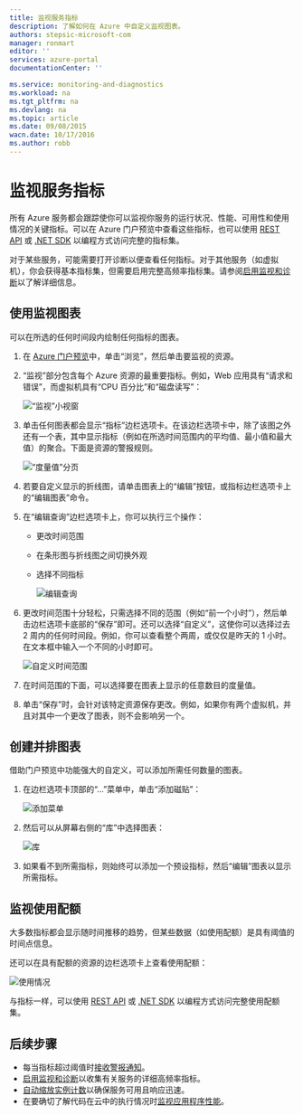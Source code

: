 ```yaml
---
title: 监视服务指标
description: 了解如何在 Azure 中自定义监视图表。
authors: stepsic-microsoft-com
manager: ronmart
editor: ''
services: azure-portal
documentationCenter: ''

ms.service: monitoring-and-diagnostics
ms.workload: na
ms.tgt_pltfrm: na
ms.devlang: na
ms.topic: article
ms.date: 09/08/2015
wacn.date: 10/17/2016
ms.author: robb
---
```


# 监视服务指标

所有 Azure 服务都会跟踪使你可以监视你服务的运行状况、性能、可用性和使用情况的关键指标。可以在 Azure 门户预览中查看这些指标，也可以使用 [REST API](https://msdn.microsoft.com/zh-cn/library/azure/dn931930.aspx) 或 [.NET SDK](https://www.nuget.org/packages/Microsoft.Azure.Insights/) 以编程方式访问完整的指标集。

对于某些服务，可能需要打开诊断以便查看任何指标。对于其他服务（如虚拟机），你会获得基本指标集，但需要启用完整高频率指标集。请参阅[启用监视和诊断](./insights-how-to-use-diagnostics.md)以了解详细信息。

## 使用监视图表 

可以在所选的任何时间段内绘制任何指标的图表。

1. 在 [Azure 门户预览](https://portal.azure.cn/)中，单击“浏览”，然后单击要监视的资源。

2. “监视”部分包含每个 Azure 资源的最重要指标。例如，Web 应用具有“请求和错误”，而虚拟机具有“CPU 百分比”和“磁盘读写”：

    ![“监视”小视窗](./media/insights-how-to-customize-monitoring/Insights_MonitoringChart.png)

3. 单击任何图表都会显示“指标”边栏选项卡。在该边栏选项卡中，除了该图之外还有一个表，其中显示指标（例如在所选时间范围内的平均值、最小值和最大值）的聚合。下面是资源的警报规则。

    ![“度量值”分页](./media/insights-how-to-customize-monitoring/Insights_MetricBlade.png)

4. 若要自定义显示的折线图，请单击图表上的“编辑”按钮，或指标边栏选项卡上的“编辑图表”命令。

5. 在“编辑查询”边栏选项卡上，你可以执行三个操作：
    - 更改时间范围
    - 在条形图与折线图之间切换外观
    - 选择不同指标

        ![编辑查询](./media/insights-how-to-customize-monitoring/Insights_EditQuery.png)

6. 更改时间范围十分轻松，只需选择不同的范围（例如“前一个小时”），然后单击边栏选项卡底部的“保存”即可。还可以选择“自定义”，这使你可以选择过去 2 周内的任何时间段。例如，你可以查看整个两周，或仅仅是昨天的 1 小时。在文本框中输入一个不同的小时即可。

    ![自定义时间范围](./media/insights-how-to-customize-monitoring/Insights_CustomTime.png)

7. 在时间范围的下面，可以选择要在图表上显示的任意数目的度量值。

8. 单击“保存”时，会针对该特定资源保存更改。例如，如果你有两个虚拟机，并且对其中一个更改了图表，则不会影响另一个。

## 创建并排图表

借助门户预览中功能强大的自定义，可以添加所需任何数量的图表。

1. 在边栏选项卡顶部的“...”菜单中，单击“添加磁贴”：

    ![添加菜单](./media/insights-how-to-customize-monitoring/Insights_AddMenu.png)

2. 然后可以从屏幕右侧的“库”中选择图表：

    ![库](./media/insights-how-to-customize-monitoring/Insights_Gallery.png)

3. 如果看不到所需指标，则始终可以添加一个预设指标，然后“编辑”图表以显示所需指标。 

## 监视使用配额

大多数指标都会显示随时间推移的趋势，但某些数据（如使用配额）是具有阈值的时间点信息。

还可以在具有配额的资源的边栏选项卡上查看使用配额：

   ![使用情况](./media/insights-how-to-customize-monitoring/Insights_UsageChart.png)

与指标一样，可以使用 [REST API](https://msdn.microsoft.com/zh-cn/library/azure/dn931963.aspx) 或 [.NET SDK](https://www.nuget.org/packages/Microsoft.Azure.Insights/) 以编程方式访问完整使用配额集。

## 后续步骤

* 每当指标超过阈值时[接收警报通知](./insights-receive-alert-notifications.md)。
* [启用监视和诊断](./insights-how-to-use-diagnostics.md)以收集有关服务的详细高频率指标。
* [自动缩放实例计数](./insights-how-to-scale.md)以确保服务可用且响应迅速。
* 在要确切了解代码在云中的执行情况时[监视应用程序性能](./insights-perf-analytics.md)。

<!---HONumber=Mooncake_0503_2016-->
